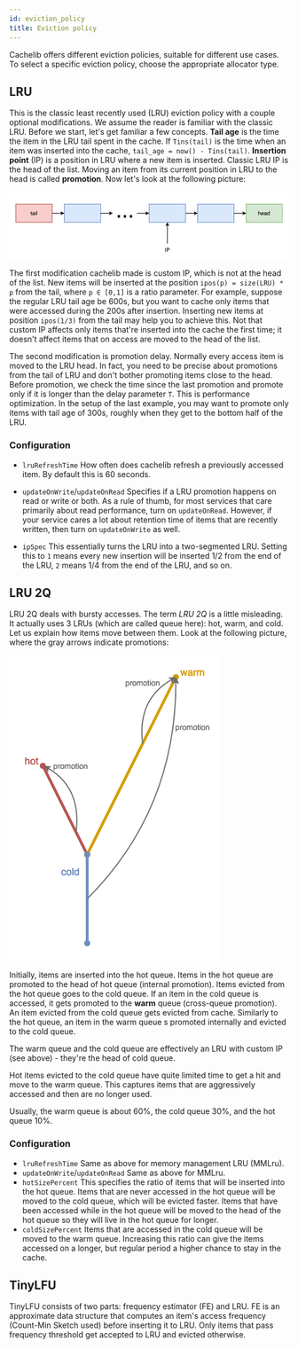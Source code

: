 ```yaml
---
id: eviction_policy
title: Eviction policy
---
```


Cachelib offers different eviction policies, suitable for different use cases. To select a specific eviction policy, choose the appropriate allocator type.

## LRU

This is the classic least recently used (LRU) eviction policy with a couple optional modifications. We assume the reader is familiar with the classic LRU. Before we start, let's get familiar a few concepts. **Tail age** is the time the item in the LRU tail spent in the cache. If `Tins(tail)` is the time when an item was inserted into the cache, `tail_age = now() - Tins(tail)`. **Insertion point** (IP) is a position in LRU where a new item is inserted. Classic LRU IP is the head of the list. Moving an item from its current position in LRU to the head is called **promotion**. Now let's look at the following picture:


![](cachelib_LRU.png)


The first modification cachelib made is custom IP, which is not at the head of the list. New items will be inserted at the position `ipos(p) = size(LRU) * p` from the tail, where `p ∈ [0,1]` is a ratio parameter. For example, suppose the regular LRU tail age be 600s, but you want to cache only items that were accessed during the 200s after insertion. Inserting new items at position `ipos(1/3)` from the tail may help you to achieve this. Not that custom IP affects only items that're inserted into the cache the first time; it doesn't affect items that on access are moved to the head of the list.

The second modification is promotion delay. Normally every access item is moved to the LRU head. In fact, you need to be precise about promotions from the tail of LRU and don't bother promoting items close to the head. Before promotion, we check the time since the last promotion and promote only if it is longer than the delay parameter `T`. This is performance optimization. In the setup of the last example, you may want to promote only items with tail age of 300s, roughly when they get to the bottom half of the LRU.

### Configuration

* `lruRefreshTime`
How often does cachelib refresh a previously accessed item. By default this is 60 seconds.

* `updateOnWrite`/`updateOnRead`
Specifies if a LRU promotion happens on read or write or both. As a rule of thumb, for most services that care primarily about read performance, turn on `updateOnRead`. However, if your service cares a lot about retention time of items that are recently written, then turn on `updateOnWrite` as well.

* `ipSpec`
This essentially turns the LRU into a two-segmented LRU. Setting this to `1` means every new insertion will be inserted 1/2 from the end of the LRU, `2` means 1/4 from the end of the LRU, and so on.

## LRU 2Q

LRU 2Q deals with bursty accesses. The term *LRU 2Q* is a little misleading. It actually uses 3 LRUs (which are called queue here): hot, warm, and cold. Let us explain how items move between them. Look at the following picture, where the gray arrows indicate promotions:


![](cachelib_2Q.png)


Initially, items are inserted into the hot queue. Items in the hot queue are promoted to the head of hot queue (internal promotion). Items evicted from the hot queue goes to the cold queue. If an item in the cold queue is accessed, it gets promoted to the **warm** queue (cross-queue promotion). An item evicted from the cold queue gets evicted from cache. Similarly to the hot queue, an item in the warm queue s promoted internally and evicted to the cold queue.

The warm queue and the cold queue are effectively an LRU with custom IP (see above) - they're the head of cold queue.

Hot items evicted to the cold queue have quite limited time to get a hit and move to the warm queue. This captures items that are aggressively accessed and then are no longer used.

Usually, the warm queue is about 60%, the cold queue 30%, and the hot queue 10%.

### Configuration

* `lruRefreshTime`
Same as above for memory management LRU (MMLru).
* `updateOnWrite`/`updateOnRead`
Same as above for MMLru.
* `hotSizePercent`
This specifies the ratio of items that will be inserted into the hot queue. Items that are never accessed in the hot queue will be moved to the cold queue, which will be evicted faster. Items that have been accessed while in the hot queue will be moved to the head of the hot queue so they will live in the hot queue for longer.
* `coldSizePercent`
Items that are accessed in the cold queue will be moved to the warm queue. Increasing this ratio can give the items accessed on a longer, but regular period a higher chance to stay in the cache.

## TinyLFU

TinyLFU consists of two parts: frequency estimator (FE) and LRU. FE is an approximate data structure that computes an item's access frequency (Count-Min Sketch used) before inserting it to LRU. Only items that pass frequency threshold get accepted to LRU and evicted otherwise.
